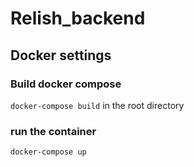 # Relish_backend

## Docker settings
### Build docker compose
`docker-compose build`
in the root directory

### run the container
`docker-compose up`

